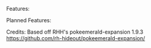Features:


Planned Features:


Credits:
Based off RHH's pokeemerald-expansion 1.9.3 https://github.com/rh-hideout/pokeemerald-expansion/